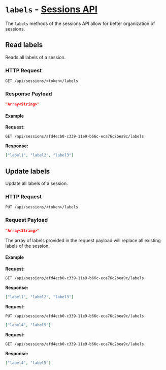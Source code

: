 # `labels` - [Sessions API](../README.md#sessions-api)

The `labels` methods of the sessions API allow for better organization of sessions.

## Read labels

Reads all labels of a session.

### HTTP Request

`GET /api/sessions/<token>/labels`

### Response Payload

```json
"Array<String>"
```

#### Example

**Request:**

`GET /api/sessions/afd4ecb0-c339-11e9-b66c-eca76c2bea9c/labels`

**Response:**

```json
["label1", "label2", "label3"]
```

## Update labels

Update all labels of a session.

### HTTP Request

`PUT /api/sessions/<token>/labels`

### Request Payload

```json
"Array<String>"
```

The array of labels provided in the request payload will replace all existing labels of the session.

#### Example

**Request:**

`GET /api/sessions/afd4ecb0-c339-11e9-b66c-eca76c2bea9c/labels`

**Response:**

```json
["label1", "label2", "label3"]
```

**Request:**

`PUT /api/sessions/afd4ecb0-c339-11e9-b66c-eca76c2bea9c/labels`

```json
["label4", "label5"]
```

**Request:**

`GET /api/sessions/afd4ecb0-c339-11e9-b66c-eca76c2bea9c/labels`

**Response:**

```json
["label4", "label5"]
```
